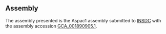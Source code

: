 

Assembly
--------

The assembly presented is the Aspac1 assembly submitted to
[INSDC](http://www.insdc.org) with the assembly accession
[GCA\_001890905.1](http://www.ebi.ac.uk/ena/data/view/GCA_001890905.1).
